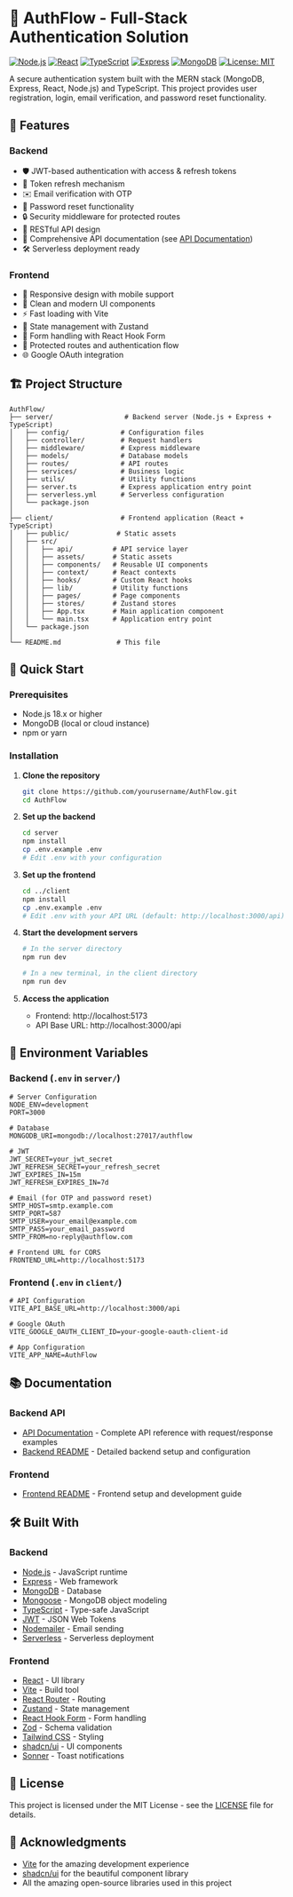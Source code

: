 # 🔐 AuthFlow - Full-Stack Authentication Solution

[![Node.js](https://img.shields.io/badge/Node.js-18.x-339933?logo=node.js)](https://nodejs.org/)
[![React](https://img.shields.io/badge/React-18.2.0-61DAFB?logo=react)](https://reactjs.org/)
[![TypeScript](https://img.shields.io/badge/TypeScript-5.0.0-3178C6?logo=typescript)](https://www.typescriptlang.org/)
[![Express](https://img.shields.io/badge/Express-4.18.2-000000?logo=express)](https://expressjs.com/)
[![MongoDB](https://img.shields.io/badge/MongoDB-6.0-47A248?logo=mongodb)](https://www.mongodb.com/)
[![License: MIT](https://img.shields.io/badge/License-MIT-yellow.svg)](https://opensource.org/licenses/MIT)

A secure authentication system built with the MERN stack (MongoDB, Express, React, Node.js) and TypeScript. This project provides user registration, login, email verification, and password reset functionality.

## 🌟 Features

### Backend
- 🛡️ JWT-based authentication with access & refresh tokens
- 🔄 Token refresh mechanism
- ✉️ Email verification with OTP
- 🔄 Password reset functionality
- 🔒 Security middleware for protected routes
- 🚀 RESTful API design
- 📝 Comprehensive API documentation (see [API Documentation](server/API_DOCUMENTATION.md))
- 🛠️ Serverless deployment ready

### Frontend
- 📱 Responsive design with mobile support
- 🎨 Clean and modern UI components
- ⚡ Fast loading with Vite
- 🔄 State management with Zustand
- 📝 Form handling with React Hook Form
- 🔐 Protected routes and authentication flow
- 🌐 Google OAuth integration

## 🏗️ Project Structure

```
AuthFlow/
├── server/                  # Backend server (Node.js + Express + TypeScript)
│   ├── config/             # Configuration files
│   ├── controller/         # Request handlers
│   ├── middleware/         # Express middleware
│   ├── models/             # Database models
│   ├── routes/             # API routes
│   ├── services/           # Business logic
│   ├── utils/              # Utility functions
│   ├── server.ts           # Express application entry point
│   ├── serverless.yml      # Serverless configuration
│   └── package.json
│
├── client/                 # Frontend application (React + TypeScript)
│   ├── public/            # Static assets
│   ├── src/
│   │   ├── api/          # API service layer
│   │   ├── assets/       # Static assets
│   │   ├── components/   # Reusable UI components
│   │   ├── context/      # React contexts
│   │   ├── hooks/        # Custom React hooks
│   │   ├── lib/          # Utility functions
│   │   ├── pages/        # Page components
│   │   ├── stores/       # Zustand stores
│   │   ├── App.tsx       # Main application component
│   │   └── main.tsx      # Application entry point
│   └── package.json
│
└── README.md              # This file
```

## 🚀 Quick Start

### Prerequisites

- Node.js 18.x or higher
- MongoDB (local or cloud instance)
- npm or yarn

### Installation

1. **Clone the repository**
   ```bash
   git clone https://github.com/yourusername/AuthFlow.git
   cd AuthFlow
   ```

2. **Set up the backend**
   ```bash
   cd server
   npm install
   cp .env.example .env
   # Edit .env with your configuration
   ```

3. **Set up the frontend**
   ```bash
   cd ../client
   npm install
   cp .env.example .env
   # Edit .env with your API URL (default: http://localhost:3000/api)
   ```

4. **Start the development servers**
   ```bash
   # In the server directory
   npm run dev
   
   # In a new terminal, in the client directory
   npm run dev
   ```

5. **Access the application**
   - Frontend: http://localhost:5173
   - API Base URL: http://localhost:3000/api

## 🔧 Environment Variables

### Backend (`.env` in `server/`)
```env
# Server Configuration
NODE_ENV=development
PORT=3000

# Database
MONGODB_URI=mongodb://localhost:27017/authflow

# JWT
JWT_SECRET=your_jwt_secret
JWT_REFRESH_SECRET=your_refresh_secret
JWT_EXPIRES_IN=15m
JWT_REFRESH_EXPIRES_IN=7d

# Email (for OTP and password reset)
SMTP_HOST=smtp.example.com
SMTP_PORT=587
SMTP_USER=your_email@example.com
SMTP_PASS=your_email_password
SMTP_FROM=no-reply@authflow.com

# Frontend URL for CORS
FRONTEND_URL=http://localhost:5173
```

### Frontend (`.env` in `client/`)
```env
# API Configuration
VITE_API_BASE_URL=http://localhost:3000/api

# Google OAuth
VITE_GOOGLE_OAUTH_CLIENT_ID=your-google-oauth-client-id

# App Configuration
VITE_APP_NAME=AuthFlow
```

## 📚 Documentation

### Backend API
- [API Documentation](server/API_DOCUMENTATION.md) - Complete API reference with request/response examples
- [Backend README](server/README.md) - Detailed backend setup and configuration

### Frontend
- [Frontend README](client/README.md) - Frontend setup and development guide

## 🛠️ Built With

### Backend
- [Node.js](https://nodejs.org/) - JavaScript runtime
- [Express](https://expressjs.com/) - Web framework
- [MongoDB](https://www.mongodb.com/) - Database
- [Mongoose](https://mongoosejs.com/) - MongoDB object modeling
- [TypeScript](https://www.typescriptlang.org/) - Type-safe JavaScript
- [JWT](https://jwt.io/) - JSON Web Tokens
- [Nodemailer](https://nodemailer.com/) - Email sending
- [Serverless](https://www.serverless.com/) - Serverless deployment

### Frontend
- [React](https://reactjs.org/) - UI library
- [Vite](https://vitejs.dev/) - Build tool
- [React Router](https://reactrouter.com/) - Routing
- [Zustand](https://github.com/pmndrs/zustand) - State management
- [React Hook Form](https://react-hook-form.com/) - Form handling
- [Zod](https://zod.dev/) - Schema validation
- [Tailwind CSS](https://tailwindcss.com/) - Styling
- [shadcn/ui](https://ui.shadcn.com/) - UI components
- [Sonner](https://sonner.emilkowal.ski/) - Toast notifications

## 📄 License

This project is licensed under the MIT License - see the [LICENSE](LICENSE) file for details.

## 🙏 Acknowledgments

- [Vite](https://vitejs.dev/) for the amazing development experience
- [shadcn/ui](https://ui.shadcn.com/) for the beautiful component library
- All the amazing open-source libraries used in this project
